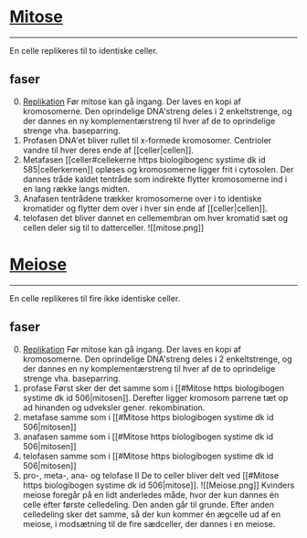 # [Mitose](https://biologibogen.systime.dk/?id=506)
---
En celle replikeres til to identiske celler.
## faser
0. [Replikation](https://biologibogen.systime.dk/index.php?id=537)
	Før mitose kan gå ingang. Der laves en kopi af kromosomerne. Den oprindelige DNA'streng deles i 2 enkeltstrenge, og der dannes en ny komplementærstreng til hver af de to oprindelige strenge vha. baseparring.
1. Profasen
	DNA'et bliver rullet til x-formede kromosomer. Centrioler vandre til hver deres ende af [[celler|cellen]].
2. Metafasen
	[[celler#cellekerne https biologibogenc systime dk id 585|cellerkernen]] opløses og kromosomerne ligger frit i cytosolen. Der dannes tråde kaldet tentråde som indirekte flytter kromosomerne ind i en lang række langs midten.
3. Anafasen
	tentrådene trækker kromosomerne over i to identiske kromatider og flytter dem over i hver sin ende af [[celler|cellen]].
4. telofasen
	det bliver dannet en cellemembran om hver kromatid sæt og cellen deler sig til to datterceller.
![[mitose.png]]
# [Meiose](https://biologibogen.systime.dk/?id=507)
---
En celle replikeres til fire ikke identiske celler.
## faser
0. [Replikation](https://biologibogen.systime.dk/index.php?id=537)
	Før mitose kan gå ingang. Der laves en kopi af kromosomerne. Den oprindelige DNA'streng deles i 2 enkeltstrenge, og der dannes en ny komplementærstreng til hver af de to oprindelige strenge vha. baseparring.
1. profase
	Først sker der det samme som i [[#Mitose https biologibogen systime dk id 506|mitosen]]. Derefter ligger kromosom parrene tæt op ad hinanden og udveksler gener. rekombination.
2. metafase
	samme som i [[#Mitose https biologibogen systime dk id 506|mitosen]]
3. anafasen
	samme som i [[#Mitose https biologibogen systime dk id 506|mitosen]]
4. telofasen
	samme som i [[#Mitose https biologibogen systime dk id 506|mitosen]]
4. pro-, meta-, ana- og telofase II
	De to celler bliver delt ved  [[#Mitose https biologibogen systime dk id 506|mitose]].
	![[Meiose.png]]
Kvinders meiose foregår på en lidt anderledes måde, hvor der kun dannes én celle efter første celledeling. Den anden går til grunde. Efter anden celledeling sker det samme, så der kun kommer én ægcelle ud af en meiose, i modsætning til de fire sædceller, der dannes i en meiose.